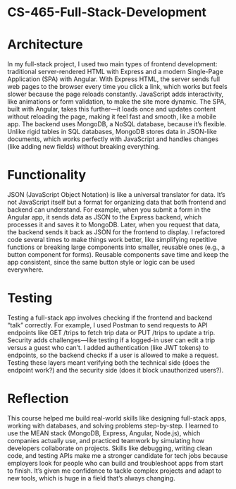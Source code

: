 # CS-465-Full-Stack-Development

<h1>Architecture</h1>
In my full-stack project, I used two main types of frontend development: traditional server-rendered HTML with Express and a modern Single-Page Application (SPA) with Angular. With Express HTML, the server sends full web pages to the browser every time you click a link, which works but feels slower because the page reloads constantly. JavaScript adds interactivity, like animations or form validation, to make the site more dynamic. The SPA, built with Angular, takes this further—it loads once and updates content without reloading the page, making it feel fast and smooth, like a mobile app. The backend uses MongoDB, a NoSQL database, because it’s flexible. Unlike rigid tables in SQL databases, MongoDB stores data in JSON-like documents, which works perfectly with JavaScript and handles changes (like adding new fields) without breaking everything.

<h1>Functionality</h1>
JSON (JavaScript Object Notation) is like a universal translator for data. It’s not JavaScript itself but a format for organizing data that both frontend and backend can understand. For example, when you submit a form in the Angular app, it sends data as JSON to the Express backend, which processes it and saves it to MongoDB. Later, when you request that data, the backend sends it back as JSON for the frontend to display. I refactored code several times to make things work better, like simplifying repetitive functions or breaking large components into smaller, reusable ones (e.g., a button component for forms). Reusable components save time and keep the app consistent, since the same button style or logic can be used everywhere.

<h1>Testing</h1>
Testing a full-stack app involves checking if the frontend and backend “talk” correctly. For example, I used Postman to send requests to API endpoints like GET /trips to fetch trip data or PUT /trips to update a trip. Security adds challenges—like testing if a logged-in user can edit a trip versus a guest who can’t. I added authentication (like JWT tokens) to endpoints, so the backend checks if a user is allowed to make a request. Testing these layers meant verifying both the technical side (does the endpoint work?) and the security side (does it block unauthorized users?).

<h1>Reflection</h1>
This course helped me build real-world skills like designing full-stack apps, working with databases, and solving problems step-by-step. I learned to use the MEAN stack (MongoDB, Express, Angular, Node.js), which companies actually use, and practiced teamwork by simulating how developers collaborate on projects. Skills like debugging, writing clean code, and testing APIs make me a stronger candidate for tech jobs because employers look for people who can build and troubleshoot apps from start to finish. It’s given me confidence to tackle complex projects and adapt to new tools, which is huge in a field that’s always changing.
